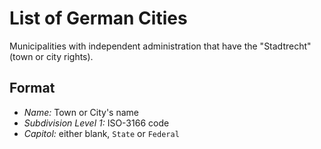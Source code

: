 # List of German Cities

Municipalities with independent administration that have the "Stadtrecht" (town or city rights).

## Format

- *Name:* Town or City's name
- *Subdivision Level 1:* ISO-3166 code
- *Capitol:* either blank, `State` or `Federal`
